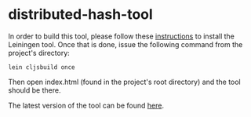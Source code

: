 # distributed-hash-tool

In order to build this tool, please follow these [instructions](https://github.com/emezeske/lein-cljsbuild) to install the Leiningen tool. Once that is done, issue the following command from the project's directory:

```
lein cljsbuild once
```

Then open index.html (found in the project's root directory) and the tool should be there.

The latest version of the tool can be found [here](https://lrwolf.github.io/distributed-hash-tool/).
